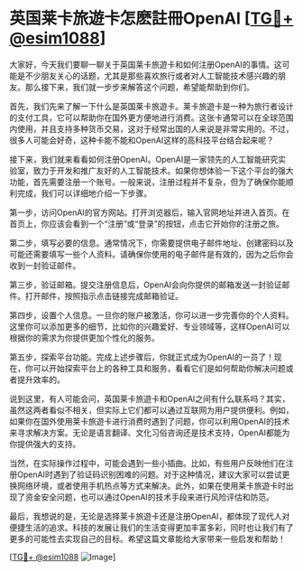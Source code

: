 # 英国莱卡旅遊卡怎麽註冊OpenAI [[TG💪+ @esim1088](https://t.me/s/esim1088)]

大家好，今天我们要聊一聊关于英国莱卡旅遊卡和如何注册OpenAI的事情。这可能是不少朋友关心的话题，尤其是那些喜欢旅行或者对人工智能技术感兴趣的朋友。那么接下来，我们就一步步来解答这个问题，希望能帮助到你们。

首先，我们先来了解一下什么是英国莱卡旅遊卡。莱卡旅遊卡是一种为旅行者设计的支付工具，它可以帮助你在国外更方便地进行消费。这张卡通常可以在全球范围内使用，并且支持多种货币交易，这对于经常出国的人来说是非常实用的。不过，很多人可能会好奇，这种卡能不能和OpenAI这样的高科技平台结合起来呢？

接下来，我们就来看看如何注册OpenAI。OpenAI是一家领先的人工智能研究实验室，致力于开发和推广友好的人工智能技术。如果你想体验一下这个平台的强大功能，首先需要注册一个账号。一般来说，注册过程并不复杂，但为了确保你能顺利完成，我们可以详细地介绍一下步骤。

第一步，访问OpenAI的官方网站。打开浏览器后，输入官网地址并进入首页。在首页上，你应该会看到一个“注册”或“登录”的按钮，点击它开始你的注册之旅。

第二步，填写必要的信息。通常情况下，你需要提供电子邮件地址、创建密码以及可能还需要填写一些个人资料。请确保你使用的电子邮件是有效的，因为之后你会收到一封验证邮件。

第三步，验证邮箱。提交注册信息后，OpenAI会向你提供的邮箱发送一封验证邮件。打开邮件，按照指示点击链接完成邮箱验证。

第四步，设置个人信息。一旦你的账户被激活，你可以进一步完善你的个人资料。这里你可以添加更多的细节，比如你的兴趣爱好、专业领域等，这样OpenAI可以根据你的需求为你提供更加个性化的服务。

第五步，探索平台功能。完成上述步骤后，你就正式成为OpenAI的一员了！现在，你可以开始探索平台上的各种工具和服务，看看它们是如何帮助你解决问题或者提升效率的。

说到这里，有人可能会问，英国莱卡旅遊卡和OpenAI之间有什么联系吗？其实，虽然这两者看似不相关，但实际上它们都可以通过互联网为用户提供便利。例如，如果你在国外使用莱卡旅遊卡进行消费时遇到了问题，你可以利用OpenAI的技术来寻求解决方案。无论是语言翻译、文化习俗咨询还是技术支持，OpenAI都能为你提供强大的支持。

当然，在实际操作过程中，可能会遇到一些小插曲。比如，有些用户反映他们在注册OpenAI时遇到了验证码识别困难的问题。对于这种情况，建议大家可以尝试更换网络环境，或者使用手机热点等方式来解决。此外，如果在使用莱卡旅遊卡时出现了资金安全问题，也可以通过OpenAI的技术手段来进行风险评估和防范。

最后，我想说的是，无论是选择莱卡旅遊卡还是注册OpenAI，都体现了现代人对便捷生活的追求。科技的发展让我们的生活变得更加丰富多彩，同时也让我们有了更多的可能性去实现自己的目标。希望这篇文章能给大家带来一些启发和帮助！

[[TG💪+ @esim1088](https://t.me/s/esim1088) ![Image](https://i.postimg.cc/4NQfJmqS/Snipaste-2025-05-13-00-14-12.png)]